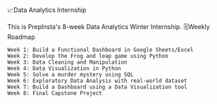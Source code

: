 📈Data Analytics Internship

This is PrepInsta's 8-week Data Analytics Winter Internship.
🗒️Weekly Roadmap

    Week 1: Build a Functional Dashboard in Google Sheets/Excel
    Week 2: Develop the Frog and leap game using Python
    Week 3: Data Cleaning and Manipulation
    Week 4: Data Visualization in Python
    Week 5: Solve a murder mystery using SQL
    Week 6: Exploratory Data Analysis with real-world dataset
    Week 7: Build a Dashboard using a Data Visualization tool
    Week 8: Final Capstone Project
